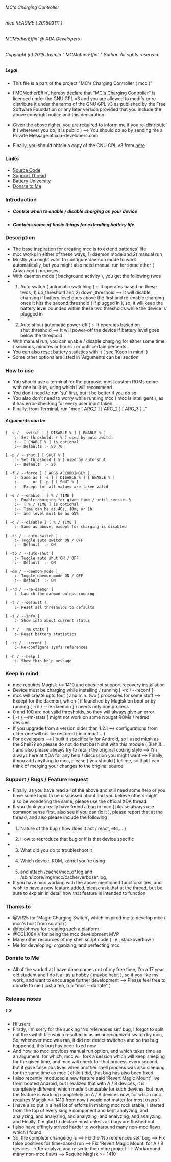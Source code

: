 ###### MC's Charging Controller
###### mcc README ( 201803111 )
###### MCMotherEffin' @ XDA Developers

###### Copyright (c) 2018 Jaymin " MCMotherEffin' " Suthar. All rights reserved.

##### Legal

* This file is a part of the project "MC's Charging Controller ( mcc )"

* I MCMotherEffin', hereby declare that "MC's Charging Controller"
  is licensed under the GNU GPL v3 and you are allowed to modify or
  re-distribute it under the terms of the GNU GPL v3 as published by
  the Free Software Foundation or any later version provided that you
  include the above copyright notice and this declaration

* Given the above rights, you are required to inform me
  if you re-distribute it ( wherever you do, it is public )
  --> You should do so by sending me a Private Message at xda-developers.com

* Finally, you should obtain a copy of the GNU GPL v3 from [here](http://gnu.org/licenses/)

### Links

* [Source Code](https://github.com/Magisk-Modules-Repo/MC-s-Charging-Controller)
* [Support Thread](https://forum.xda-developers.com/apps/magisk/mcs-charging-controller-t3739371)
* [Battery University](http://batteryuniversity.com/learn/article/how_to_prolong_lithium_based_batteries)
* [Donate to Me](https://paypal.me/JayminSuthar)

### Introduction

* ##### Control when to enable / disable charging on your device
* ##### Contains some of basic things for extending battery life

### Description

* The base inspiration for creating mcc is to extend batteries' life
* mcc works in either of these ways, 1) daemon mode and 2) manual run
* Mostly you might want to configure daemon mode to work automatically,
  but you might also need manual run for some other ( Advanced ) purposes
* With daemon mode ( background activity ), you get the following twos
* 1) Auto switch ( automatic switching ) :-
  It operates based on these twos, 1) up_threshold and 2) down_threshold
  --> It will disable charging if battery level goes above the first and
  re-enable charging once it hits the second threshold ( if plugged in ),
  so, it will keep the battery level bounded within these two thresholds
  while the device is plugged in
* 2) Auto shut ( automatic power-off ) :-
  It operates based on shut_threshold
  --> It will power-off the device if battery level goes below the threshold
* With manual run, you can enable / disable charging for
  either some time ( seconds, minutes or hours ) or until certain percents
* You can also reset battery statistics with it ( see 'Keep in mind' )
* Some other options are listed in 'Arguments can be' section

### How to use

* You should use a terminal for the purpose,
  most custom ROMs come with one built-in, using which I will recommend
* You don't need to run 'su' first, but it be better if you do so
* You also don't need to worry while running mcc ( mcc is intelligent ),
  as it has error-checking for every user input taken
* Finally, from Terminal, run "mcc [ ARG_1 ] [ ARG_2 ] [ ARG_3 ]..."

##### Arguments can be

    [ -s / --switch ] [ DISABLE % ] [ ENABLE % ]
        :- Set thresholds ( % ) used by auto awitch
        :-- [ ENABLE % ] is optional
        :-- Defaults :- 80 70

    [ -p / --shut ] [ SHUT % ]
        :- Set threshold ( % ) used by auto shut
        :-- Default  :- 20

    [ -f / --force ] [ ARGS ACCORDINGLY ]...
        :- Same as [ -s ] [ DISABLE % ] [ ENABLE % ]
        :--     or [ -p ] [ SHUT % ]
        :-- Except for all values are taken valid

    [ -e / --enable ] [ % / TIME ]
        :- Enable charging for given time / until certain %
        :-- [ % / TIME ] is optional
        :-- Time can be as 40s, 10m, or 1h
        :-- and level must be as 65%

    [ -d / --disable ] [ % / TIME ]
        :- Same as above, except for charging is disabled

    [ -ts / --auto-switch ]
        :- Toggle auto switch ON / OFF
        :-- Default  :- ON

    [ -tp / --auto-shut ]
        :- Toggle auto shut ON / OFF
        :-- Default  :- ON

    [ -dm / --daemon-mode ]
        :- Toggle daemon mode ON / OFF
        :-- Default  :- ON

    [ -rd / --re-daemon ]
        :- Launch the daemon unless running

    [ -t / --default ]
        :- Reset all thresholds to defaults

    [ -i / --info ]
        :- Show info about current status

    [ -r / --rm-stats ]
        :- Reset battery statistics

    [ -rc / --reconf ]
        :- Re-configure sysfs references

    [ -h / --help ]
        :- Show this help message

### Keep in mind

* mcc requires Magisk >= 1410 and does not support recovery installation
* Device must be charging while installing /  running [ -rc / --reconf ]
* mcc will create upto four ( and min. two ) processes for some stuff
  --> Except for the daemon, which ( if launched by Magisk on boot or
      by running [ -rd / --re-daemon ] ) needs only one process
* 0 and 100 are not valid thresholds, so they wiil always give an error
* [ -r / --rm-stats ] might not work on some Nougat ROMs / retired devices
* If you upgrade from a version older than 1.2.1
  --> configurations from older one will not be restored ( incompat... )
* For developers
  --> I built it specifically for Android, so I used mksh as the Shell??
      so please do not do that bash shit with this module ( Blah!!!... )
      and also please always try to retain the original coding style
  --> I'm always here at XDA for any help / discussion you might want
  --> Finally, if you add anything to mcc, please ( you should ) tell me,
      so that I can think of merging your changes to the original source

### Support / Bugs / Feature request

* Finally, as you have read all of the above and still need some help
  or you have some topic to be discussed about and you believe others
  might also be wondering the same, please use the official XDA thread
* If you think you really have found a bug in mcc
  ( please always use common sense first, also see if you can fix it ),
  please report that at the thread, and also please include the following
* 1) Nature of the bug ( how does it act / react, etc,... )
* 2) How to reproduce that bug or if is that device specific
* 3) What did you do to troubleshoot it
* 4) Which device, ROM, kernel you're using
* 5) and attach /cache/mcc_e*.log and /sbin/.core/img/mcc/cache/verbose*.log,
* If you have mcc working with the above mentioned functionalities,
  and wish to have a new feature added, please ask that at the thread,
  but be sure to explain in detail how that feature is intended to function

### Thanks to

* @VR25 for 'Magic Charging Switch',
  which inspired me to develop mcc ( mcc's built from scratch )
* @topjohnwu for creating such a platform
* @CCL108XIV for being the mcc development MVP
* Many other resources of my shell script code ( i.e., stackoverflow )
* Me for developing, organizing, and perfecting mcc

### Donate to Me

* All of the work that I have done comes out of my free time,
  I'm a 17 year old student and I do it all as a hobby ( maybe habit ),
  so if you like my work, and want to encourage further development
  --> Please feel free to donate to me ( just a tea, run "mcc --donate" )

### Release notes

##### 1.3

* Hi users,
* Firstly, I'm sorry for the sucking 'No references set' bug,
  I forgot to split out the switch file which resulted in as an
  unrecognized switch by mcc, So, whenever mcc was ran, it did not
  detect switches and so the bug happened, this bug has been  fixed now
* And now, so mcc provides manual run option, and which takes time as an
  argument, for which, mcc will fork a session which will keep sleeping
  for the given time, and mcc will check for that process every second,
  but it gave false positives when another shell process was also sleeping
  for the same time as mcc ( child ) did, that bug has also been fixed
* I also recently intoduced a new feature said 'Revert Magic Mount'
  live from booted Android, but I realized that with A / B devices,
  it is completely different, which made it unusable for such devices,
  but now, the feature is working completely on A / B devices now, for which
  mcc requires Magisk >= 1410 from now ( would not matter for most users )
* I have also put in a hell lot of efforts in making mcc rock stable,
  I started from the top of every single component and kept analyzing, and
  analyzing, and analyzing, and analyzing, and analyzing, and analyzing,
  and Finally, I'm glad to declare most unless all bugs are flushed out
* I also have effingly strived harder to workaround many non-mcc flaws which I found
* So, the complete changelog is
  --> Fix the 'No references set' bug
  --> Fix false positives for time-based run
  --> Fix 'Revert Magic Mount' for A / B devices
  --> Re-analyze and re-write the entire project
  --> Workaround many non-mcc flaws
  --> Require Magisk >= 1410
